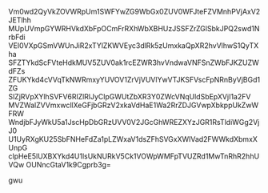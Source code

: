 Vm0wd2QyVkZOVWRpUm1SWFYwZG9WbGx0ZUV0WFJteFZVMnhPVjAxV2JETlhh
MUpUVmpGYWRHVkdXbFpOCmFrRXhWbXBHUzJSSFZrZGlSbkJPQ2swd1NrbFdi
VEI0VXpGSmVWUnJiR2xTYlZKWVEyc3dlRk5zUmxkaQpXR2hvVlhwS1QyTXha
SFZTYkdScFVteHdkMUV5ZUV0ak1rcEZWR3hvVndwaVNFSnZWbFJKZUZWdFZs
ZFUKYkd4cVVqTkNWRmxyYUVOV1ZrVjVUVlYwVTJKSFVscFpNRnByVjBGd1ZG
SlZjRVpXYlhSVFV6RlZlRlJyClpGWUtZbXR3Y0ZWcVNqUldSbEpXVjI1a2FV
MVZWalZVVmxwcllXeGFjbGRzV2xkaVdHaE1Wa2RrZDJGVwpXbkppUkZwWFRW
WndjbFJyWkU5a1JscHpDbGRzUVV0V2JGcGhWREZXYzJGR1RsTldiWGg2VjJ0
U1UyRXgKU25SbFNHeFdZa1pLZWxaV1dsZFhSVGxXWlVad2FWWkdXbmxXUnpG
clpHeE5lUXBXYkd4U1lsUkNURkV5Ck1VOWpWMFpTVUZRd1MwTnRhR2hhUVQw
OUNncGtaV1k9Cgprb3g=

gwu